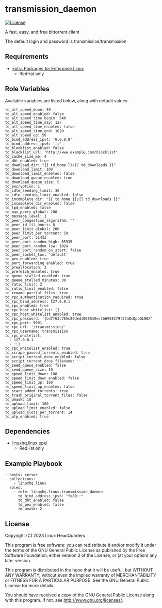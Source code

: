 # transmission\_daemon

[![License](https://img.shields.io/badge/license-GPLv3-lightgreen)](https://www.gnu.org/licenses/gpl-3.0.en.html#license-text)

A fast, easy, and free bittorrent client

The default login and password is transmission/transmission

## Requirements

* [Extra Packages for Enterprise Linux](https://docs.fedoraproject.org/en-US/epel/)
  * RedHat only

## Role Variables

Available variables are listed below, along with default values:

    td_alt_speed_down: 50
    td_alt_speed_enabled: false
    td_alt_speed_time_begin: 540
    td_alt_speed_time_day: 127
    td_alt_speed_time_enabled: false
    td_alt_speed_time_end: 1020
    td_alt_speed_up: 50
    td_bind_address_ipv4: '0.0.0.0'
    td_bind_address_ipv6: '::'
    td_blocklist_enabled: false
    td_blocklist_url: 'http://www.example.com/blocklist'
    td_cache_size_mb: 4
    td_dht_enabled: true
    td_download_dir: "{{ td_home }}/{{ td_downloads }}"
    td_download_limit: 100
    td_download_limit_enabled: false
    td_download_queue_enabled: true
    td_download_queue_size: 5
    td_encryption: 1
    td_idle_seeding_limit: 30
    td_idle_seeding_limit_enabled: false
    td_incomplete_dir: "{{ td_home }}/{{ td_downloads }}"
    td_incomplete_dir_enabled: false
    td_lpd_enabled: false
    td_max_peers_global: 200
    td_message_level: 1
    td_peer_congestion_algorithm: ''
    td_peer_id_ttl_hours: 6
    td_peer_limit_global: 200
    td_peer_limit_per_torrent: 50
    td_peer_port: 51413
    td_peer_port_random_high: 65535
    td_peer_port_random_low: 1024
    td_peer_port_random_on_start: false
    td_peer_socket_tos: 'default'
    td_pex_enabled: true
    td_port_forwarding_enabled: true
    td_preallocation: 1
    td_prefetch_enabled: true
    td_queue_stalled_enabled: true
    td_queue_stalled_minutes: 30
    td_ratio_limit: 2
    td_ratio_limit_enabled: false
    td_rename_partial_files: true
    td_rpc_authentication_required: true
    td_rpc_bind_address: 127.0.0.1
    td_rpc_enabled: true
    td_rpc_host_whitelist: []
    td_rpc_host_whitelist_enabled: true
    td_rpc_password: '{bd7f63c765c86ded1008510ec2b6988279f37a8cQpoGL86X'
    td_rpc_port: 9091
    td_rpc_url: '/transmission/'
    td_rpc_username: transmission
    td_rpc_whitelist:
      - 127.0.0.1
      - ::1
    td_rpc_whitelist_enabled: true
    td_scrape_paused_torrents_enabled: true
    td_script_torrent_done_enabled: false
    td_script_torrent_done_filename: ''
    td_seed_queue_enabled: false
    td_seed_queue_size: 10
    td_speed_limit_down: 100
    td_speed_limit_down_enabled: false
    td_speed_limit_up: 100
    td_speed_limit_up_enabled: false
    td_start_added_torrents: true
    td_trash_original_torrent_files: false
    td_umask: 18
    td_upload_limit: 100
    td_upload_limit_enabled: false
    td_upload_slots_per_torrent: 14
    td_utp_enabled: true

## Dependencies

* [linuxhq.linux.epel](https://github.com/linuxhq/ansible-collection-linux/tree/main/roles/epel)
  * RedHat only

## Example Playbook

    - hosts: server
      collections:
        - linuxhq.linux
      roles:
        - role: linuxhq.linux.transmission_daemon
          td_bind_address_ipv6: "fe80::"
          td_dht_enabled: false
          td_pex_enabled: false
          td_umask: 2

## License

Copyright (C) 2023 Linux HeadQuarters

This program is free software: you can redistribute it and/or modify
it under the terms of the GNU General Public License as published by
the Free Software Foundation, either version 3 of the License, or
(at your option) any later version.

This program is distributed in the hope that it will be useful,
but WITHOUT ANY WARRANTY; without even the implied warranty of
MERCHANTABILITY or FITNESS FOR A PARTICULAR PURPOSE. See the
GNU General Public License for more details.

You should have received a copy of the GNU General Public License
along with this program. If not, see <http://www.gnu.org/licenses/>.
